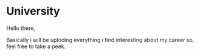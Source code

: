 # University
Hello there, 

Basically i will be uploding everything i find interesting about my career so, feel free to take a peek.
